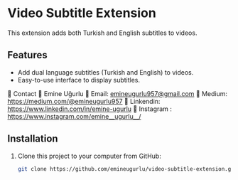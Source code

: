 # Video Subtitle Extension

This extension adds both Turkish and English subtitles to videos.

## Features

- Add dual language subtitles (Turkish and English) to videos.
- Easy-to-use interface to display subtitles.

📧 Contact 📍 Emine Uğurlu 📩 Email: emineugurlu957@gmail.com 📱 Medium: https://medium.com/@emineugurlu957 📱 Linkendin: https://www.linkedin.com/in/emine-ugurlu 📱 Instagram : https://www.instagram.com/emine__ugurlu__/

## Installation

1. Clone this project to your computer from GitHub:
   ```bash
   git clone https://github.com/emineugurlu/video-subtitle-extension.git

